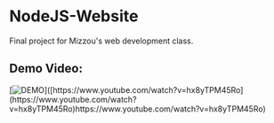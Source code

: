 # NodeJS-Website
Final project for Mizzou's web development class.

## Demo Video:
[![DEMO](https://img.youtube.com/vi/[watch?v=hx8yTPM45Ro](https://www.youtube.com/watch?v=hx8yTPM45Ro)/0.jpg)]([https://www.youtube.com/watch?v=hx8yTPM45Ro](https://www.youtube.com/watch?v=hx8yTPM45Ro)https://www.youtube.com/watch?v=hx8yTPM45Ro)
